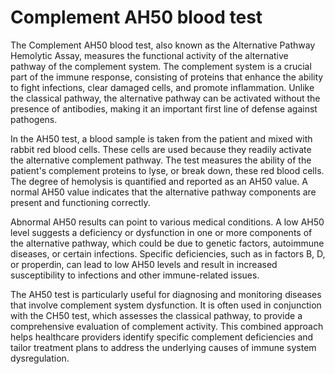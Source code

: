 [//]: # (
source: gpt-40
abbr: AH50
aka: alternative pathway hemolytic assay
aka: alternative pathway hemolytic 50% lysis test for complement system
tags: tests body-complement-system
)

# Complement AH50 blood test

The Complement AH50 blood test, also known as the Alternative Pathway Hemolytic Assay, measures the functional activity of the alternative pathway of the complement system. The complement system is a crucial part of the immune response, consisting of proteins that enhance the ability to fight infections, clear damaged cells, and promote inflammation. Unlike the classical pathway, the alternative pathway can be activated without the presence of antibodies, making it an important first line of defense against pathogens.

In the AH50 test, a blood sample is taken from the patient and mixed with rabbit red blood cells. These cells are used because they readily activate the alternative complement pathway. The test measures the ability of the patient's complement proteins to lyse, or break down, these red blood cells. The degree of hemolysis is quantified and reported as an AH50 value. A normal AH50 value indicates that the alternative pathway components are present and functioning correctly.

Abnormal AH50 results can point to various medical conditions. A low AH50 level suggests a deficiency or dysfunction in one or more components of the alternative pathway, which could be due to genetic factors, autoimmune diseases, or certain infections. Specific deficiencies, such as in factors B, D, or properdin, can lead to low AH50 levels and result in increased susceptibility to infections and other immune-related issues.

The AH50 test is particularly useful for diagnosing and monitoring diseases that involve complement system dysfunction. It is often used in conjunction with the CH50 test, which assesses the classical pathway, to provide a comprehensive evaluation of complement activity. This combined approach helps healthcare providers identify specific complement deficiencies and tailor treatment plans to address the underlying causes of immune system dysregulation.